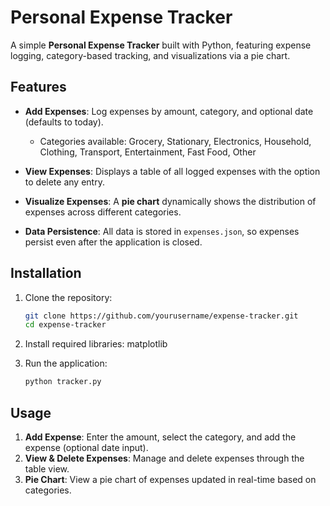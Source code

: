 # Personal Expense Tracker

A simple **Personal Expense Tracker** built with Python, featuring expense logging, category-based tracking, and visualizations via a pie chart.

## Features

- **Add Expenses**: Log expenses by amount, category, and optional date (defaults to today).
  - Categories available: 
    Grocery, Stationary, Electronics, Household, Clothing, Transport, Entertainment, Fast Food, Other

- **View Expenses**: Displays a table of all logged expenses with the option to delete any entry.
  
- **Visualize Expenses**: A **pie chart** dynamically shows the distribution of expenses across different categories.

- **Data Persistence**: All data is stored in `expenses.json`, so expenses persist even after the application is closed.

## Installation

1. Clone the repository:
    ```bash
    git clone https://github.com/yourusername/expense-tracker.git
    cd expense-tracker
    ```

2. Install required libraries: matplotlib
   
3. Run the application:
    ```bash
    python tracker.py
    ```

## Usage

1. **Add Expense**: Enter the amount, select the category, and add the expense (optional date input).
2. **View & Delete Expenses**: Manage and delete expenses through the table view.
3. **Pie Chart**: View a pie chart of expenses updated in real-time based on categories.


